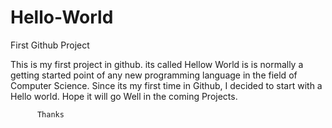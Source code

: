 # Hello-World
First Github Project

This is my first project in github. its called Hellow World is is normally a getting started point of any new programming language in the field of Computer Science.
Since its my first time in Github, I decided to start with a Hello world. Hope it will go Well in the coming Projects.

          Thanks
